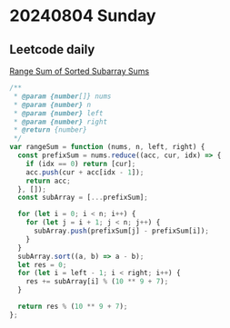 # 20240804 Sunday

## Leetcode daily

[Range Sum of Sorted Subarray Sums](https://leetcode.com/problems/range-sum-of-sorted-subarray-sums/?envType=daily-question&envId=2024-08-04)

```js
/**
 * @param {number[]} nums
 * @param {number} n
 * @param {number} left
 * @param {number} right
 * @return {number}
 */
var rangeSum = function (nums, n, left, right) {
  const prefixSum = nums.reduce((acc, cur, idx) => {
    if (idx == 0) return [cur];
    acc.push(cur + acc[idx - 1]);
    return acc;
  }, []);
  const subArray = [...prefixSum];

  for (let i = 0; i < n; i++) {
    for (let j = i + 1; j < n; j++) {
      subArray.push(prefixSum[j] - prefixSum[i]);
    }
  }
  subArray.sort((a, b) => a - b);
  let res = 0;
  for (let i = left - 1; i < right; i++) {
    res += subArray[i] % (10 ** 9 + 7);
  }

  return res % (10 ** 9 + 7);
};
```
